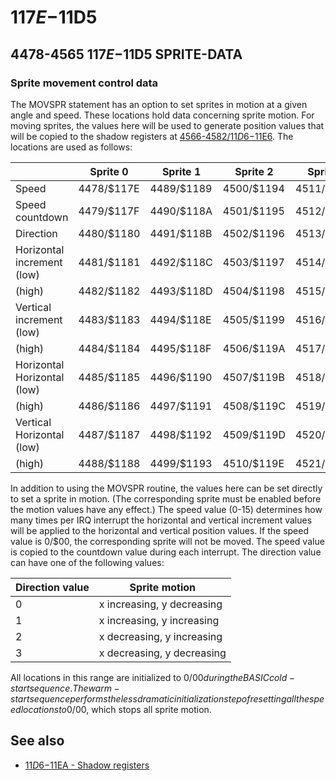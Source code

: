 # $117E-$11D5

## 4478-4565 $117E-$11D5 SPRITE-DATA <a name="117E"></a>
### Sprite movement control data

The MOVSPR statement has an option to set sprites in motion
at a given angle and speed. These locations hold data concerning sprite motion. For moving sprites, the values here will be
used to generate position values that will be copied to the
shadow registers at [4566-4582/$11D6-$11E6](11D6#11D6). The locations are used as follows:

||Sprite 0|Sprite 1|Sprite 2|Sprite 3|Sprite 4|Sprite 5|Sprite 6|Sprite 7|
|-|-|-|-|-|-|-|-|-|
|Speed                      |4478/$117E|4489/$1189|4500/$1194|4511/$119F|4522/$11AA|4533/$11B5|4544/$11C0|4555/$11CB|
|Speed countdown            |4479/$117F|4490/$118A|4501/$1195|4512/$11A0|4523/$11AB|4534/$11B6|4545/$11C1|4556/$11CC|
|Direction                  |4480/$1180|4491/$118B|4502/$1196|4513/$11A1|4524/$11AC|4535/$11B7|4546/$11C2|4557/$11CD|
|Horizontal increment (low) |4481/$1181|4492/$118C|4503/$1197|4514/$11A2|4525/$11AD|4536/$11B8|4547/$11C3|4558/$11CE|
|                    (high) |4482/$1182|4493/$118D|4504/$1198|4515/$11A3|4526/$11AE|4537/$11B9|4548/$11C4|4559/$11CF|
|Vertical increment (low)   |4483/$1183|4494/$118E|4505/$1199|4516/$11A4|4527/$11AF|4538/$11BA|4549/$11C5|4560/$11D0|
|                    (high) |4484/$1184|4495/$118F|4506/$119A|4517/$11A5|4528/$11B0|4539/$11BB|4550/$11C6|4561/$11D1|
|Horizontal Horizontal (low)|4485/$1185|4496/$1190|4507/$119B|4518/$11A6|4529/$11B1|4540/$11BC|4551/$11C7|4562/$11D2|
|                     (high)|4486/$1186|4497/$1191|4508/$119C|4519/$11A7|4530/$11B2|4541/$11BD|4552/$11C8|4563/$11D3|
|Vertical Horizontal (low)  |4487/$1187|4498/$1192|4509/$119D|4520/$11A8|4531/$11B3|4542/$11BE|4553/$11C9|4564/$11D4|
|                     (high)|4488/$1188|4499/$1193|4510/$119E|4521/$11A9|4532/$11B4|4543/$11BF|4554/$11CA|4565/$11D5|

In addition to using the MOVSPR routine, the values here
can be set directly to set a sprite in motion. (The corresponding sprite must be enabled before the motion values have any
effect.) The speed value (0-15) determines how many times
per IRQ interrupt the horizontal and vertical increment values
will be applied to the horizontal and vertical position values.
If the speed value is 0/$00, the corresponding sprite will not
be moved. The speed value is copied to the countdown value
during each interrupt. The direction value can have one of the
following values:

|Direction value|Sprite motion|
|-|-|
|0|x increasing, y decreasing|
|1|x increasing, y increasing|
|2|x decreasing, y increasing|
|3|x decreasing, y decreasing|

All locations in this range are initialized to 0/$00 during
the BASIC cold-start sequence. The warm-start sequence performs the less dramatic initialization step of resetting all the
speed locations to 0/$00, which stops all sprite motion.

## See also

* [$11D6-$11EA - Shadow registers](11D6)
